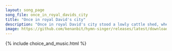 ```yaml
---
layout: song_page
song_file: once_in_royal_davids_city
title: "Once in royal David's city"
description: "Once in royal David's city stood a lowly cattle shed, where a mother laid her baby in a manger for his bed: Mary was that mother mild; Jesus Christ, h... english christian winter 4part"
image: https://github.com/kenanbit/hymn-singer/releases/latest/download/once_in_royal_davids_city-trad.png
---
```


{% include choice_and_music.html %}